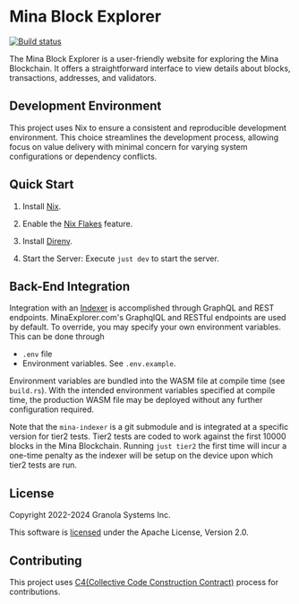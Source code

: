 # Mina Block Explorer

[![Build status](https://badge.buildkite.com/1f8c338cb4ede4e41a4d84de89479fb2eddf9a6f64b72dcf36.svg?branch=main)](https://buildkite.com/granola/mina-block-explorer)

The Mina Block Explorer is a user-friendly website for exploring the Mina
Blockchain. It offers a straightforward interface to view details about blocks,
transactions, addresses, and validators.

## Development Environment

This project uses Nix to ensure a consistent and reproducible development
environment. This choice streamlines the development process, allowing focus on
value delivery with minimal concern for varying system configurations or
dependency conflicts.

## Quick Start

1. Install [Nix](https://nixos.org/download.html).

2. Enable the [Nix Flakes](https://nixos.wiki/wiki/Flakes) feature.

3. Install [Direnv](https://direnv.net/).

4. Start the Server: Execute `just dev` to start the server.

## Back-End Integration

Integration with an [Indexer](https://github.com/Granola-Team/mina-indexer) is
accomplished through GraphQL and REST endpoints. MinaExplorer.com's GraphqlQL
and RESTful endpoints are used by default. To override, you may specify your
own environment variables. This can be done through

- `.env` file
- Environment variables. See `.env.example`.

Environment variables are bundled into the WASM file at compile time (see
`build.rs`). With the intended environment variables specified at compile time,
the production WASM file may be deployed without any further configuration
required.

Note that the `mina-indexer` is a git submodule and is integrated at a specific version
for tier2 tests. Tier2 tests are coded to work against the first 10000 blocks in the
Mina Blockchain. Running `just tier2` the first time will incur a one-time penalty as the
indexer will be setup on the device upon which tier2 tests are run.

## License

Copyright 2022-2024 Granola Systems Inc.

This software is [licensed](LICENSE) under the Apache License, Version 2.0.

## Contributing

This project uses [C4(Collective Code Construction
Contract)](https://rfc.zeromq.org/spec/42/) process for contributions.
